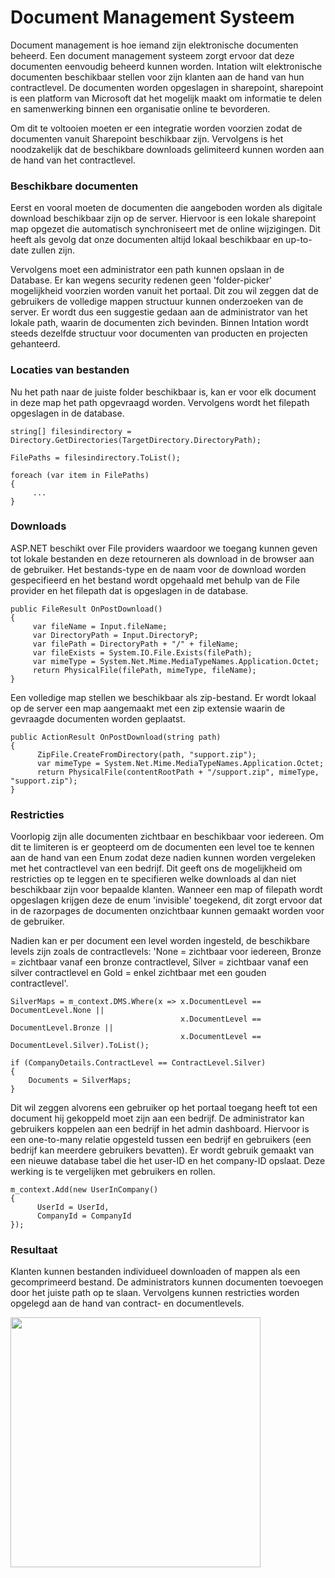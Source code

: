 # Document Management Systeem
Document management is hoe iemand zijn elektronische documenten beheerd. Een document management systeem zorgt ervoor dat deze documenten eenvoudig beheerd kunnen worden. Intation wilt elektronische documenten beschikbaar stellen voor zijn klanten aan de hand van hun contractlevel. De documenten worden opgeslagen in sharepoint, sharepoint is een platform van Microsoft dat het mogelijk maakt om informatie te delen en samenwerking binnen een organisatie online te bevorderen.

Om dit te voltooien moeten er een integratie worden voorzien zodat de documenten vanuit Sharepoint beschikbaar zijn. Vervolgens is het noodzakelijk dat de beschikbare downloads gelimiteerd kunnen worden aan de hand van het contractlevel.

### Beschikbare documenten
Eerst en vooral moeten de documenten die aangeboden worden als digitale download beschikbaar zijn op de server. Hiervoor is een lokale sharepoint map opgezet die automatisch synchroniseert met de online wijzigingen. Dit heeft als gevolg dat onze documenten altijd lokaal beschikbaar en up-to-date zullen zijn. 

Vervolgens moet een administrator een path kunnen opslaan in de Database. Er kan wegens security redenen geen 'folder-picker' mogelijkheid voorzien worden vanuit het portaal. Dit zou wil zeggen dat de gebruikers de volledige mappen structuur kunnen onderzoeken van de server. Er wordt dus een suggestie gedaan aan de administrator van het lokale path, waarin de documenten zich bevinden. Binnen Intation wordt steeds dezelfde structuur voor documenten van producten en projecten gehanteerd.

### Locaties van bestanden 
Nu het path naar de juiste folder beschikbaar is, kan er voor elk document in deze map het path opgevraagd worden. Vervolgens wordt het filepath opgeslagen in de database.
```
string[] filesindirectory = Directory.GetDirectories(TargetDirectory.DirectoryPath);

FilePaths = filesindirectory.ToList();

foreach (var item in FilePaths)
{
     ...
}
```

### Downloads
ASP.NET beschikt over File providers waardoor we toegang kunnen geven tot lokale bestanden en deze retourneren als download in de browser aan de gebruiker. Het bestands-type en de naam voor de download worden gespecifieerd en het bestand wordt opgehaald met behulp van de File provider en het filepath dat is opgeslagen in de database. 
```
public FileResult OnPostDownload()
{
     var fileName = Input.fileName;
     var DirectoryPath = Input.DirectoryP;
     var filePath = DirectoryPath + "/" + fileName;
     var fileExists = System.IO.File.Exists(filePath);
     var mimeType = System.Net.Mime.MediaTypeNames.Application.Octet;
     return PhysicalFile(filePath, mimeType, fileName);
}
```
Een volledige map stellen we beschikbaar als zip-bestand. Er wordt lokaal op de server een map aangemaakt met een zip extensie waarin de gevraagde documenten worden geplaatst.
```
public ActionResult OnPostDownload(string path)
{
      ZipFile.CreateFromDirectory(path, "support.zip");
      var mimeType = System.Net.Mime.MediaTypeNames.Application.Octet;
      return PhysicalFile(contentRootPath + "/support.zip", mimeType, "support.zip");
}
```
### Restricties
Voorlopig zijn alle documenten zichtbaar en beschikbaar voor iedereen. Om dit te limiteren is er geopteerd om de documenten een level toe te kennen aan de hand van een Enum zodat deze nadien kunnen worden vergeleken met het contractlevel van een bedrijf. Dit geeft ons de mogelijkheid om restricties op te leggen en te specifieren welke downloads al dan niet beschikbaar zijn voor bepaalde klanten. Wanneer een map of filepath wordt opgeslagen krijgen deze de enum 'invisible' toegekend, dit zorgt ervoor dat in de razorpages de documenten onzichtbaar kunnen gemaakt worden voor de gebruiker. 

Nadien kan er per document een level worden ingesteld, de beschikbare levels zijn zoals de contractlevels: 'None = zichtbaar voor iedereen, Bronze = zichtbaar vanaf een bronze contractlevel, Silver = zichtbaar vanaf een silver contractlevel en Gold = enkel zichtbaar met een gouden contractlevel'. 
```
SilverMaps = m_context.DMS.Where(x => x.DocumentLevel == DocumentLevel.None ||
                                      x.DocumentLevel == DocumentLevel.Bronze ||
                                      x.DocumentLevel == DocumentLevel.Silver).ToList();
```

```
if (CompanyDetails.ContractLevel == ContractLevel.Silver)
{
    Documents = SilverMaps;
}
```

Dit wil zeggen alvorens een gebruiker op het portaal toegang heeft tot een document hij gekoppeld moet zijn aan een bedrijf. De administrator kan gebruikers koppelen aan een bedrijf in het admin dashboard. Hiervoor is een one-to-many relatie opgesteld tussen een bedrijf en gebruikers (een bedrijf kan meerdere gebruikers bevatten). Er wordt gebruik gemaakt van een nieuwe database tabel die het user-ID en het company-ID opslaat. Deze werking is te vergelijken met gebruikers en rollen.
```
m_context.Add(new UserInCompany()
{
      UserId = UserId,
      CompanyId = CompanyId
});
```

### Resultaat
Klanten kunnen bestanden individueel downloaden of mappen als een gecomprimeerd bestand. De administrators kunnen documenten toevoegen door het juiste path op te slaan. Vervolgens kunnen restricties worden opgelegd aan de hand van contract- en documentlevels.

<img src="/Images/portal/dms.png" height="400" />
